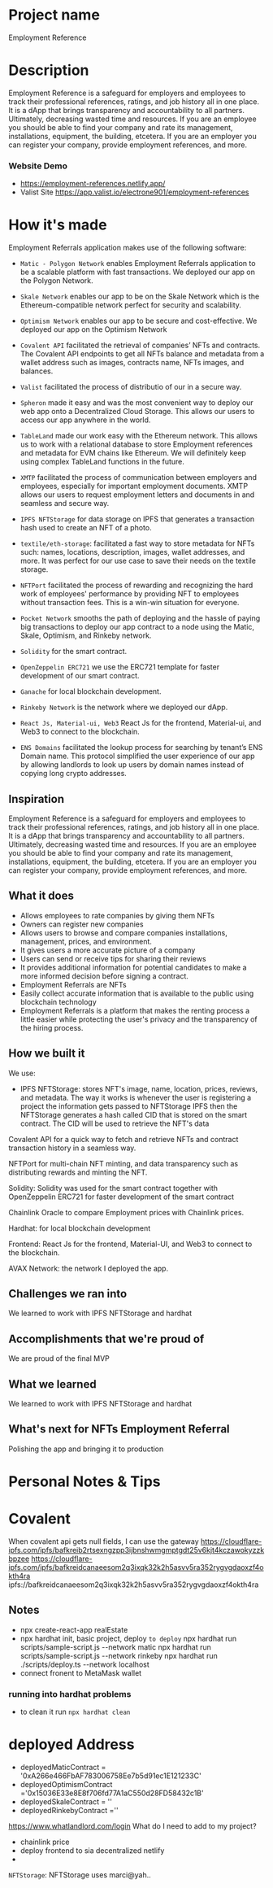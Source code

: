 # Project name

Employment Reference

# Description

Employment Reference is a safeguard for employers and employees to track their professional references, ratings, and job history all in one place. It is a dApp that brings transparency and accountability to all partners. Ultimately, decreasing wasted time and resources. If you are an employee you should be able to find your company and rate its management, installations, equipment, the building, etcetera. If you are an employer you can register your company, provide employment references, and more.

### Website Demo

- https://employment-references.netlify.app/
- Valist Site https://app.valist.io/electrone901/employment-references

# How it's made

Employment Referrals application makes use of the following software:

- `Matic - Polygon Network` enables Employment Referrals application to be a scalable platform with fast transactions. We deployed our app on the Polygon Network.
- `Skale Network` enables our app to be on the Skale Network which is the Ethereum-compatible network perfect for security and scalability.

- `Optimism Network` enables our app to be secure and cost-effective. We deployed our app on the Optimism Network

- `Covalent API` facilitated the retrieval of companies’ NFTs and contracts. The Covalent API endpoints to get all NFTs balance and metadata from a wallet address such as images, contracts name, NFTs images, and balances.

- `Valist` facilitated the process of distributio of our in a secure way.

- `Spheron` made it easy and was the most convenient way to deploy our web app onto a Decentralized Cloud Storage. This allows our users to access our app anywhere in the world.

- `TableLand` made our work easy with the Ethereum network. This allows us to work with a relational database to store Employment references and metadata for EVM chains like Ethereum. We will definitely keep using complex TableLand functions in the future.

- `XMTP` facilitated the process of communication between employers and employees, especially for important employment documents. XMTP allows our users to request employment letters and documents in and seamless and secure way.

* `IPFS NFTStorage` for data storage on IPFS that generates a transaction hash used to create an NFT of a photo.

* `textile/eth-storage`: facilitated a fast way to store metadata for NFTs such: names, locations, description, images, wallet addresses, and more. It was perfect for our use case to save their needs on the textile storage.

* `NFTPort` facilitated the process of rewarding and recognizing the hard work of employees' performance by providing NFT to employees without transaction fees. This is a win-win situation for everyone.

- `Pocket Network` smooths the path of deploying and the hassle of paying big transactions to deploy our app contract to a node using the Matic, Skale, Optimism, and Rinkeby network.

* `Solidity` for the smart contract.
* `OpenZeppelin ERC721` we use the ERC721 template for faster development of our smart contract.

* `Ganache` for local blockchain development.

* `Rinkeby Network` is the network where we deployed our dApp.

* `React Js, Material-ui, Web3` React Js for the frontend, Material-ui, and Web3 to connect to the blockchain.

- `ENS Domains` facilitated the lookup process for searching by tenant’s ENS Domain name. This protocol simplified the user experience of our app by allowing landlords to look up users by domain names instead of copying long crypto addresses.


<!-- here -->

## Inspiration

Employment Reference is a safeguard for employers and employees to track their professional references, ratings, and job history all in one place. It is a dApp that brings transparency and accountability to all partners. Ultimately, decreasing wasted time and resources. If you are an employee you should be able to find your company and rate its management, installations, equipment, the building, etcetera. If you are an employer you can register your company, provide employment references, and more.

## What it does

- Allows employees to rate companies by giving them NFTs
- Owners can register new companies
- Allows users to browse and compare companies installations, management, prices, and environment.
- It gives users a more accurate picture of a company
- Users can send or receive tips for sharing their reviews
- It provides additional information for potential candidates to make a more informed decision before signing a contract.
- Employment Referrals are NFTs
- Easily collect accurate information that is available to the public using blockchain technology
- Employment Referrals is a platform that makes the renting process a little easier while protecting the user's privacy and the transparency of the hiring process.

## How we built it

We use:

- IPFS NFTStorage: stores NFT's image, name, location, prices, reviews, and metadata. The way it works is whenever the user is registering a project the information gets passed to NFTStorage IPFS then the NFTStorage generates a hash called CID that is stored on the smart contract. The CID will be used to retrieve the NFT's data

Covalent API for a quick way to fetch and retrieve NFTs and contract transaction history in a seamless way.

NFTPort for multi-chain NFT minting, and data transparency such as distributing rewards and minting the NFT.

Solidity: Solidity was used for the smart contract together with OpenZeppelin ERC721 for faster development of the smart contract

Chainlink Oracle to compare Employment prices with Chainlink prices.

Hardhat: for local blockchain development

Frontend: React Js for the frontend, Material-UI, and Web3 to connect to the blockchain.

AVAX Network: the network I deployed the app.

## Challenges we ran into

We learned to work with IPFS NFTStorage and hardhat

## Accomplishments that we're proud of

We are proud of the final MVP

## What we learned

We learned to work with IPFS NFTStorage and hardhat

## What's next for NFTs Employment Referral

Polishing the app and bringing it to production



# Personal Notes & Tips
# Covalent

When covalent api gets null fields, I can use the gateway
https://cloudflare-ipfs.com/ipfs/bafkreib2rtsexngzpp3ijbnshwmgmptgdt25v6kjt4kczawokyzzkbpzee
https://cloudflare-ipfs.com/ipfs/bafkreidcanaeesom2q3ixqk32k2h5asvv5ra352rygvgdaoxzf4okth4ra
ipfs://bafkreidcanaeesom2q3ixqk32k2h5asvv5ra352rygvgdaoxzf4okth4ra
## Notes

- npx create-react-app realEstate
- npx hardhat init, basic project, deploy
  `to deploy`
  npx hardhat run scripts/sample-script.js --network matic
  npx hardhat run scripts/sample-script.js --network rinkeby
  npx hardhat run ./scripts/deploy.ts --network localhost
- connect fronent to MetaMask wallet

###  running into hardhat problems
- to clean it run `npx hardhat clean`

# deployed Address

- deployedMaticContract = '0xA266e466FbAF783006758Ee7b5d91ec1E121233C'
- deployedOptimismContract ='0x15036E33e8E8f706fd77A1aC550d28FD58432c1B'
- deployedSkaleContract = ''
- deployedRinkebyContract =''

https://www.whatlandlord.com/login
What do I need to add to my project?
- chainlink price
- deploy frontend to sia decentralized netlify
-

`NFTStorage`: NFTStorage uses marci@yah..
